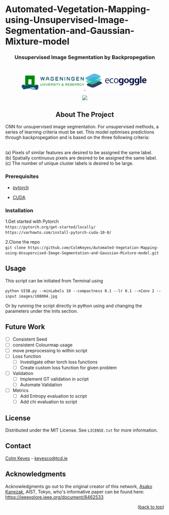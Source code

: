 # Automated-Vegetation-Mapping-using-Unsupervised-Image-Segmentation-and-Gaussian-Mixture-model


<div id="top"></div>
<!--
*** Thanks for checking out the Best-README-Template. If you have a suggestion
*** that would make this better, please fork the repo and create a pull request
*** or simply open an issue with the tag "enhancement".
*** Don't forget to give the project a star!
*** Thanks again! Now go create something AMAZING! :D
-->



<!-- PROJECT SHIELDS -->
<!--
*** I'm using markdown "reference style" links for readability.
*** Reference links are enclosed in brackets [ ] instead of parentheses ( ).
*** See the bottom of this document for the declaration of the reference variables
*** for contributors-url, forks-url, etc. This is an optional, concise syntax you may use.
*** https://www.markdownguide.org/basic-syntax/#reference-style-links
-->



<!-- PROJECT LOGO -->

  <h3 align="center">Unsupervised Image Segmentation by Backpropegation</h3>

<br />

<div align="center">
  <a href="https://www.wur.nl/en/research-results/chair-groups/environmental-sciences/laboratory-of-geo-information-science-and-remote-sensing.htm">
    <img src="UISB/Logos/WUR.png" alt="WUR" width="200" height="45">
  </a>
   <a href="https://www.ecogoggle.nl/">
    <img src="UISB/Logos/Ecogoggle.png" alt="Ecogoggle" width="200" height="60">
  </a>


  ![](Tiger_Segmentation_Example.gif)



<!-- ABOUT THE PROJECT -->
## About The Project
<div>
<div align="left">  
CNN for unsupervised image segmentation. For unsupervised methods, a series of learning criteria must be set. This model optimises predictions through backpropegation and is based on the three following criteria: <br />
  <br />

  (a) Pixels of similar features are desired to be assigned the same label.<br />
  (b) Spatially continuous pixels are desired to be assigned the same label.<br />
  (c) The number of unique cluster labels is desired to be large.<br />

### Prerequisites


    
* [pytorch](https://pytorch.org/)
  

  
* [CUDA](https://developer.nvidia.com/cuda-toolkit)

<div>
  
### Installation


  
  1.Get started with Pytorch <br />
`https://pytorch.org/get-started/locally/` <br />
`https://varhowto.com/install-pytorch-cuda-10-0/`  <br />
  
  2.Clone the repo <br />
`git clone https://github.com/ColmKeyes/Automated-Vegetation-Mapping-using-Unsupervised-Image-Segmentation-and-Gaussian-Mixture-model.git` <br />
 



<!-- USAGE EXAMPLES -->
## Usage

This script can be initiated from Terminal using

`python UISB.py --minLabels 10 --compactness 0.1 --lr 0.1 --nConv 2 --input images/108004.jpg`

Or by running the script directly in python using and changing the parameters under the Inits section.

<!-- Future Work -->
## Future Work

- [ ] Consistent Seed
- [ ] consistent Colourmap usage
- [ ] move preprocessing to within script
- [ ] Loss function
    - [ ] Investigate other torch loss functions
    - [ ] Create custom loss function for given problem
- [ ] Validation
    - [ ] Implement GT validation in script
    - [ ] Automate Validation
- [ ] Metrics
    - [ ] Add Entropy evaluation to script
    - [ ] Add chi evaluation to script
  
<!-- LICENSE -->
## License

Distributed under the MIT License. See `LICENSE.txt` for more information.



<!-- CONTACT -->
## Contact

[Colm Keyes](https://www.linkedin.com/in/colm-keyes-4960a5132/) - keyesco@tcd.ie

  
<!-- ACKNOWLEDGMENTS -->
## Acknowledgments
Acknowledgments go out to the original creator of this network, [Asako Kanezak](https://github.com/kanezaki), AIST, Tokyo,
who's informative paper can be found here: https://ieeexplore.ieee.org/document/8462533

<p align="right">(<a href="#top">back to top</a>)</p>



<!-- MARKDOWN LINKS & IMAGES -->
<!-- https://www.markdownguide.org/basic-syntax/#reference-style-links -->
[contributors-shield]: https://img.shields.io/github/contributors/othneildrew/Best-README-Template.svg?style=for-the-badge
